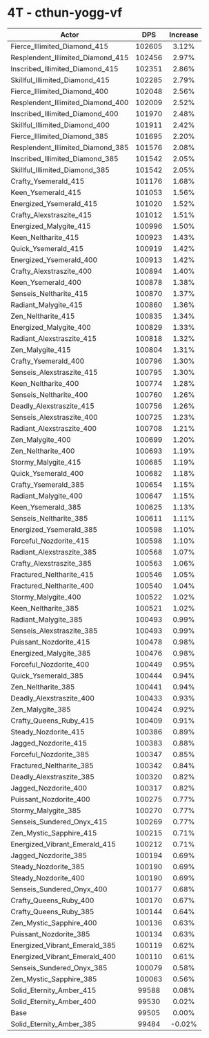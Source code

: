 # 4T - cthun-yogg-vf
| Actor | DPS | Increase |
|---|:---:|:---:|
|Fierce_Illimited_Diamond_415|102605|3.12%|
|Resplendent_Illimited_Diamond_415|102456|2.97%|
|Inscribed_Illimited_Diamond_415|102351|2.86%|
|Skillful_Illimited_Diamond_415|102285|2.79%|
|Fierce_Illimited_Diamond_400|102048|2.56%|
|Resplendent_Illimited_Diamond_400|102009|2.52%|
|Inscribed_Illimited_Diamond_400|101970|2.48%|
|Skillful_Illimited_Diamond_400|101911|2.42%|
|Fierce_Illimited_Diamond_385|101695|2.20%|
|Resplendent_Illimited_Diamond_385|101576|2.08%|
|Inscribed_Illimited_Diamond_385|101542|2.05%|
|Skillful_Illimited_Diamond_385|101542|2.05%|
|Crafty_Ysemerald_415|101176|1.68%|
|Keen_Ysemerald_415|101053|1.56%|
|Energized_Ysemerald_415|101020|1.52%|
|Crafty_Alexstraszite_415|101012|1.51%|
|Energized_Malygite_415|100996|1.50%|
|Keen_Neltharite_415|100923|1.43%|
|Quick_Ysemerald_415|100919|1.42%|
|Energized_Ysemerald_400|100913|1.42%|
|Crafty_Alexstraszite_400|100894|1.40%|
|Keen_Ysemerald_400|100878|1.38%|
|Senseis_Neltharite_415|100870|1.37%|
|Radiant_Malygite_415|100860|1.36%|
|Zen_Neltharite_415|100835|1.34%|
|Energized_Malygite_400|100829|1.33%|
|Radiant_Alexstraszite_415|100818|1.32%|
|Zen_Malygite_415|100804|1.31%|
|Crafty_Ysemerald_400|100796|1.30%|
|Senseis_Alexstraszite_415|100795|1.30%|
|Keen_Neltharite_400|100774|1.28%|
|Senseis_Neltharite_400|100760|1.26%|
|Deadly_Alexstraszite_415|100756|1.26%|
|Senseis_Alexstraszite_400|100725|1.23%|
|Radiant_Alexstraszite_400|100708|1.21%|
|Zen_Malygite_400|100699|1.20%|
|Zen_Neltharite_400|100693|1.19%|
|Stormy_Malygite_415|100685|1.19%|
|Quick_Ysemerald_400|100682|1.18%|
|Crafty_Ysemerald_385|100654|1.15%|
|Radiant_Malygite_400|100647|1.15%|
|Keen_Ysemerald_385|100625|1.13%|
|Senseis_Neltharite_385|100611|1.11%|
|Energized_Ysemerald_385|100598|1.10%|
|Forceful_Nozdorite_415|100598|1.10%|
|Radiant_Alexstraszite_385|100568|1.07%|
|Crafty_Alexstraszite_385|100563|1.06%|
|Fractured_Neltharite_415|100546|1.05%|
|Fractured_Neltharite_400|100540|1.04%|
|Stormy_Malygite_400|100522|1.02%|
|Keen_Neltharite_385|100521|1.02%|
|Radiant_Malygite_385|100493|0.99%|
|Senseis_Alexstraszite_385|100493|0.99%|
|Puissant_Nozdorite_415|100478|0.98%|
|Energized_Malygite_385|100476|0.98%|
|Forceful_Nozdorite_400|100449|0.95%|
|Quick_Ysemerald_385|100444|0.94%|
|Zen_Neltharite_385|100441|0.94%|
|Deadly_Alexstraszite_400|100433|0.93%|
|Zen_Malygite_385|100424|0.92%|
|Crafty_Queens_Ruby_415|100409|0.91%|
|Steady_Nozdorite_415|100386|0.89%|
|Jagged_Nozdorite_415|100383|0.88%|
|Forceful_Nozdorite_385|100347|0.85%|
|Fractured_Neltharite_385|100342|0.84%|
|Deadly_Alexstraszite_385|100320|0.82%|
|Jagged_Nozdorite_400|100317|0.82%|
|Puissant_Nozdorite_400|100275|0.77%|
|Stormy_Malygite_385|100270|0.77%|
|Senseis_Sundered_Onyx_415|100269|0.77%|
|Zen_Mystic_Sapphire_415|100215|0.71%|
|Energized_Vibrant_Emerald_415|100212|0.71%|
|Jagged_Nozdorite_385|100194|0.69%|
|Steady_Nozdorite_385|100190|0.69%|
|Steady_Nozdorite_400|100190|0.69%|
|Senseis_Sundered_Onyx_400|100177|0.68%|
|Crafty_Queens_Ruby_400|100170|0.67%|
|Crafty_Queens_Ruby_385|100144|0.64%|
|Zen_Mystic_Sapphire_400|100136|0.63%|
|Puissant_Nozdorite_385|100134|0.63%|
|Energized_Vibrant_Emerald_385|100119|0.62%|
|Energized_Vibrant_Emerald_400|100110|0.61%|
|Senseis_Sundered_Onyx_385|100079|0.58%|
|Zen_Mystic_Sapphire_385|100063|0.56%|
|Solid_Eternity_Amber_415|99588|0.08%|
|Solid_Eternity_Amber_400|99530|0.02%|
|Base|99505|0.00%|
|Solid_Eternity_Amber_385|99484|-0.02%|
